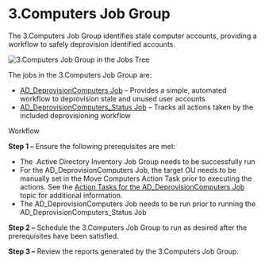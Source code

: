 # 3.Computers Job Group

The 3.Computers Job Group identifies stale computer accounts, providing a workflow to safely
deprovision identified accounts.

![3.Computers Job Group in the Jobs Tree](/img/product_docs/accessanalyzer/solutions/activedirectory/cleanup/computers/computersjobtree.webp)

The jobs in the 3.Computers Job Group are:

- [AD_DeprovisionComputers Job](/docs/accessanalyzer/12.0/solutions/activedirectory/cleanup/computers/ad_deprovisioncomputers.md) – Provides a simple, automated workflow
  to deprovision stale and unused user accounts
- [AD_DeprovisionComputers_Status Job](/docs/accessanalyzer/12.0/solutions/activedirectory/cleanup/computers/ad_deprovisioncomputers_status.md) – Tracks all actions taken
  by the included deprovisioning workflow

Workflow

**Step 1 –** Ensure the following prerequisites are met:

- The .Active Directory Inventory Job Group needs to be successfully run
- For the AD_DeprovisionComputers Job, the target OU needs to be manually set in the Move Computers
  Action Task prior to executing the actions. See the
  [Action Tasks for the AD_DeprovisionComputers Job](ad_deprovisioncomputers.md#action-tasks-for-the-ad_deprovisioncomputers-job)
  topic for additional information.
- The AD_DeprovisionComputers Job needs to be run prior to running the
  AD_DeprovisionComputers_Status Job

**Step 2 –** Schedule the 3.Computers Job Group to run as desired after the prerequisites have been
satisfied.

**Step 3 –** Review the reports generated by the 3.Computers Job Group.
